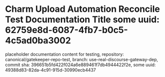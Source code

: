# Charm Upload Automation Reconcile Test Documentation Title some uuid: 62759e8d-6087-4fb7-b0c5-4c5ad0ba3002
 placeholder documentation content for testing,  repository: canonical/gatekeeper-repo-test,  branch: use-real-discourse-gateway-dep,  commit sha: 396651b5fd422f024a6e889461f7db4944422f2e,  some uuid: 49388d83-82da-4c91-915d-30990ecb4437
